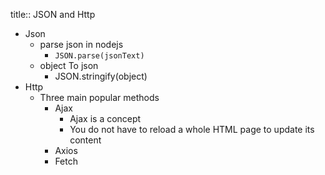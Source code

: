 title:: JSON and Http

- Json
	- parse json in nodejs
		- `JSON.parse(jsonText)`
	- object To json
		- JSON.stringify(object)
- Http
	- Three main popular methods
		- Ajax
			- Ajax is a concept
			- You do not have to reload a whole HTML page to update its content
		- Axios
		- Fetch